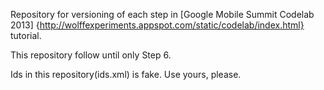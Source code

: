 Repository for versioning of each step in [Google Mobile Summit Codelab 2013]
{http://wolffexperiments.appspot.com/static/codelab/index.html} tutorial.

This repository follow until only Step 6.

Ids in this repository(ids.xml) is fake. Use yours, please.
